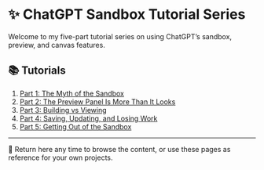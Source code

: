 
# ✨ ChatGPT Sandbox Tutorial Series

Welcome to my five-part tutorial series on using ChatGPT’s sandbox, preview, and canvas features.

## 📚 Tutorials

1. [Part 1: The Myth of the Sandbox](./part1_sandbox.md)
2. [Part 2: The Preview Panel Is More Than It Looks](./part2_preview.md)
3. [Part 3: Building vs Viewing](./part3_building_vs_viewing.md)
4. [Part 4: Saving, Updating, and Losing Work](./part4_saving.md)
5. [Part 5: Getting Out of the Sandbox](./part5_exporting.md)

---

🔁 Return here any time to browse the content, or use these pages as reference for your own projects.
